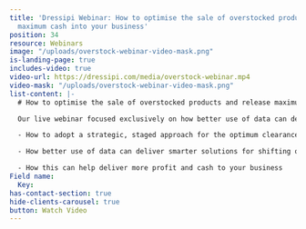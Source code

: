 ```yaml
---
title: 'Dressipi Webinar: How to optimise the sale of overstocked products and release
  maximum cash into your business'
position: 34
resource: Webinars
image: "/uploads/overstock-webinar-video-mask.png"
is-landing-page: true
includes-video: true
video-url: https://dressipi.com/media/overstock-webinar.mp4
video-mask: "/uploads/overstock-webinar-video-mask.png"
list-content: |-
  # How to optimise the sale of overstocked products and release maximum cash into your business

  Our live webinar focused exclusively on how better use of data can deliver smarter solutions for shifting overstocked products. You will learn:

  - How to adopt a strategic, staged approach for the optimum clearance strategy

  - How better use of data can deliver smarter solutions for shifting overstock products

  - How this can help deliver more profit and cash to your business
Field name:
  Key: 
has-contact-section: true
hide-clients-carousel: true
button: Watch Video
---
```


